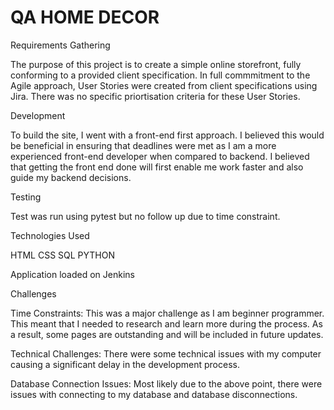 # QA HOME DECOR

Requirements Gathering

The purpose of this project is to create a simple online storefront, fully conforming to a provided client specification. In full commmitment to the Agile approach, User Stories were created from client specifications using Jira. There was no specific priortisation criteria for these User Stories.

Development

To build the site, I went with a front-end first approach. I believed this would be beneficial in ensuring that deadlines were met as I am a more experienced front-end developer when compared to backend. I believed that getting the front end done will first enable me work faster and also guide my backend decisions. 

Testing

Test was run using pytest but no follow up due to time constraint.

Technologies Used

HTML
CSS
SQL
PYTHON

Application loaded on Jenkins


Challenges

Time Constraints: This was a major challenge as I am beginner programmer. This meant that I needed to research and learn more during the process. As a result, some pages are outstanding and will be included in future updates.

Technical Challenges: There were some technical issues with my computer causing a significant delay in the development process.

Database Connection Issues: Most likely due to the above point, there were issues with connecting to my database and database disconnections.
				
				

